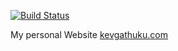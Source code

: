 [![Build Status](https://travis-ci.org/kevgathuku/kevgathuku.svg?branch=master)](https://travis-ci.org/kevgathuku/kevgathuku)

My personal Website [kevgathuku.com](http://kevgathuku.com)
